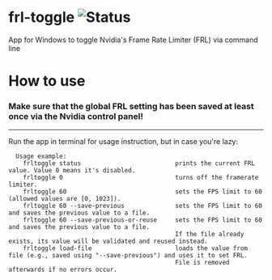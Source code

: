 # frl-toggle ![Status](https://github.com/FrogTheFrog/frl-toggle/actions/workflows/publish.yaml/badge.svg)

App for Windows to toggle Nvidia's Frame Rate Limiter (FRL) via command line

# How to use
### Make sure that the global FRL setting has been saved at least once via the Nvidia control panel!

----

Run the app in terminal for usage instruction, but in case you're lazy:
```
  Usage example:
    frltoggle status                          prints the current FRL value. Value 0 means it's disabled.
    frltoggle 0                               turns off the framerate limiter.
    frltoggle 60                              sets the FPS limit to 60 (allowed values are [0, 1023]).
    frltoggle 60 --save-previous              sets the FPS limit to 60 and saves the previous value to a file.
    frltoggle 60 --save-previous-or-reuse     sets the FPS limit to 60 and saves the previous value to a file.
                                              If the file already exists, its value will be validated and reused instead.
    frltoggle load-file                       loads the value from file (e.g., saved using "--save-previous") and uses it to set FRL.
                                              File is removed afterwards if no errors occur.
```
